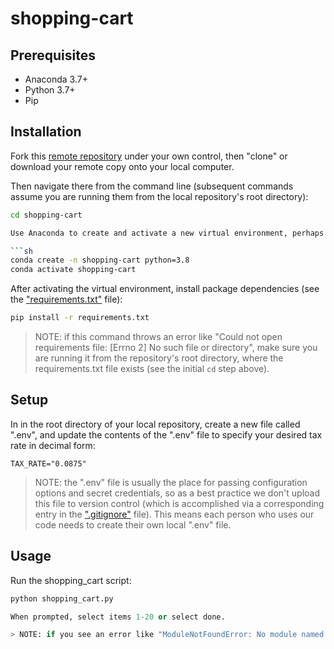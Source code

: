 # shopping-cart

## Prerequisites

  + Anaconda 3.7+
  + Python 3.7+
  + Pip

## Installation

Fork this [remote repository](https://github.com/mnc345/shopping-cart) under your own control, then "clone" or download your remote copy onto your local computer.

Then navigate there from the command line (subsequent commands assume you are running them from the local repository's root directory):

```sh
cd shopping-cart

Use Anaconda to create and activate a new virtual environment, perhaps called "shopping-cart":

```sh
conda create -n shopping-cart python=3.8
conda activate shopping-cart
```

After activating the virtual environment, install package dependencies (see the ["requirements.txt"](/requirements.txt) file):

```sh
pip install -r requirements.txt
```

> NOTE: if this command throws an error like "Could not open requirements file: [Errno 2] No such file or directory", make sure you are running it from the repository's root directory, where the requirements.txt file exists (see the initial `cd` step above).

## Setup

In in the root directory of your local repository, create a new file called ".env", and update the contents of the ".env" file to specify your desired tax rate in decimal form:

    TAX_RATE="0.0875"


> NOTE: the ".env" file is usually the place for passing configuration options and secret credentials, so as a best practice we don't upload this file to version control (which is accomplished via a corresponding entry in the [".gitignore"](/.gitignore) file). This means each person who uses our code needs to create their own local ".env" file.

## Usage

Run the shopping_cart script:

```py
python shopping_cart.py

When prompted, select items 1-20 or select done.

> NOTE: if you see an error like "ModuleNotFoundError: No module named '...'", it's because the given package isn't installed, so run the `pip` command above to ensure that package has been installed into the virtual environment.